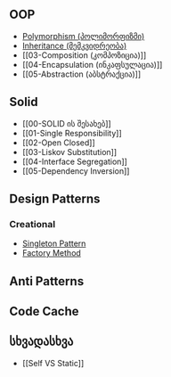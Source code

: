 
## OOP
- [Polymorphism (პოლიმორფიზმი)](OOP/01-Polymorphism%20(%E1%83%9E%E1%83%9D%E1%83%9A%E1%83%98%E1%83%9B%E1%83%9D%E1%83%A0%E1%83%A4%E1%83%98%E1%83%96%E1%83%9B%E1%83%98).md)
- [Inheritance (მემკვიდრეობა)](OOP/02-Inheritance%20(%E1%83%9B%E1%83%94%E1%83%9B%E1%83%99%E1%83%95%E1%83%98%E1%83%93%E1%83%A0%E1%83%94%E1%83%9D%E1%83%91%E1%83%90).md)
- [[03-Composition (კომპოზიცია)]] 
- [[04-Encapsulation (ინკაფსულაცია)]]
- [[05-Abstraction (აბსტრაქცია)]]

## Solid
- [[00-SOLID ის შესახებ]]
- [[01-Single Responsibility]]
- [[02-Open Closed]]
- [[03-Liskov Substitution]]
- [[04-Interface Segregation]]
- [[05-Dependency Inversion]]

## Design Patterns
### Creational
- [Singleton Pattern](Design-Patterns/01-Creational/01-Singleton.md)
- [Factory Method](Design-Patterns/01-Creational/02-Factory%20Method.md)


## Anti Patterns


## Code Cache

## სხვადასხვა

-  [[Self VS Static]]
